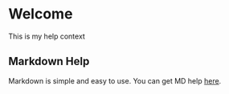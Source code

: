 # Welcome

This is my help context

## Markdown Help

Markdown is simple and easy to use. You can get MD help [here](https://www.markdownguide.org/basic-syntax/).

